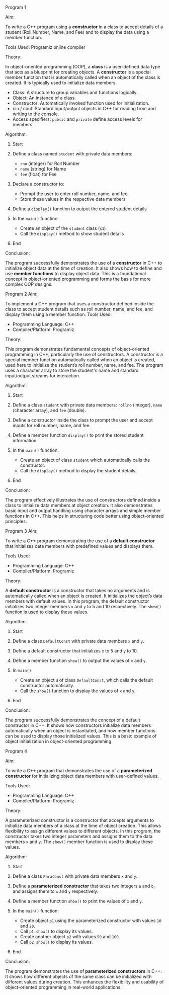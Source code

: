 Program 1

Aim:

To write a C++ program using a **constructor** in a class to accept details of a student (Roll Number, Name, and Fee) and to display the data using a member function.

Tools Used:
Programiz online compiler


Theory:

In object-oriented programming (OOP), a **class** is a user-defined data type that acts as a blueprint for creating objects. A **constructor** is a special member function that is automatically called when an object of the class is created. It is typically used to initialize data members.

* Class: A structure to group variables and functions logically.
* Object: An instance of a class.
* Constructor: Automatically invoked function used for initialization.
* cin / cout: Standard input/output objects in C++ for reading from and writing to the console.
* Access specifiers: `public` and `private` define access levels for members.

Algorithm:

1. Start
2. Define a class named `student` with private data members:

   * `rno` (integer) for Roll Number
   * `name` (string) for Name
   * `fee` (float) for Fee
3. Declare a constructor to:

   * Prompt the user to enter roll number, name, and fee
   * Store these values in the respective data members
4. Define a `display()` function to output the entered student details
5. In the `main()` function:

   * Create an object of the `student` class (`s1`)
   * Call the `display()` method to show student details
6. End


Conclusion:

The program successfully demonstrates the use of a **constructor** in C++ to initialize object data at the time of creation. It also shows how to define and use **member functions** to display object data. This is a foundational concept in object-oriented programming and forms the basis for more complex OOP designs.



Program 2
Aim:

To implement a C++ program that uses a constructor defined inside the class to accept student details such as roll number, name, and fee, and display them using a member function.
Tools Used:

* Programming Language: C++
* Compiler/Platform: Programiz

  
Theory:

This program demonstrates fundamental concepts of object-oriented programming in C++, particularly the use of constructors. A constructor is a special member function automatically called when an object is created, used here to initialize the student’s roll number, name, and fee. The program uses a character array to store the student's name and standard input/output streams for interaction.

Algorithm:

1. Start
2. Define a class `student` with private data members: `rollno` (integer), `name` (character array), and `fee` (double).
3. Define a constructor inside the class to prompt the user and accept inputs for roll number, name, and fee.
4. Define a member function `display()` to print the stored student information.
5. In the `main()` function:

   * Create an object of class `student` which automatically calls the constructor.
   * Call the `display()` method to display the student details.
6. End

 Conclusion:

The program effectively illustrates the use of constructors defined inside a class to initialize data members at object creation. It also demonstrates basic input and output handling using character arrays and simple member functions in C++. This helps in structuring code better using object-oriented principles.


Program 3
Aim:

To write a C++ program demonstrating the use of a **default constructor** that initializes data members with predefined values and displays them.

Tools Used:

* Programming Language: C++
* Compiler/Platform: Programiz

Theory:

A **default constructor** is a constructor that takes no arguments and is automatically called when an object is created. It initializes the object’s data members with default values. In this program, the default constructor initializes two integer members `x` and `y` to 5 and 10 respectively. The `show()` function is used to display these values.

Algorithm:

1. Start
2. Define a class `DefaultConst` with private data members `x` and `y`.
3. Define a default constructor that initializes `x` to 5 and `y` to 10.
4. Define a member function `show()` to output the values of `x` and `y`.
5. In `main()`:

   * Create an object `d` of class `DefaultConst`, which calls the default constructor automatically.
   * Call the `show()` function to display the values of `x` and `y`.
6. End

 Conclusion:

The program successfully demonstrates the concept of a default constructor in C++. It shows how constructors initialize data members automatically when an object is instantiated, and how member functions can be used to display those initialized values. This is a basic example of object initialization in object-oriented programming.


Program 4

Aim:

To write a C++ program that demonstrates the use of a **parameterized constructor** for initializing object data members with user-defined values.

Tools Used:
* Programming Language: C++
* Compiler/Platform: Programiz

Theory:

A parameterized constructor is a constructor that accepts arguments to initialize data members of a class at the time of object creation. This allows flexibility to assign different values to different objects. In this program, the constructor takes two integer parameters and assigns them to the data members `x` and `y`. The `show()` member function is used to display these values.

Algorithm:

1. Start
2. Define a class `ParaConst` with private data members `x` and `y`.
3. Define a **parameterized constructor** that takes two integers `a` and `b`, and assigns them to `x` and `y` respectively.
4. Define a member function `show()` to print the values of `x` and `y`.
5. In the `main()` function:

   * Create object `p1` using the parameterized constructor with values `10` and `20`.
   * Call `p1.show()` to display its values.
   * Create another object `p2` with values `50` and `100`.
   * Call `p2.show()` to display its values.
6. End

Conclusion:

The program demonstrates the use of **parameterized constructors** in C++. It shows how different objects of the same class can be initialized with different values during creation. This enhances the flexibility and usability of object-oriented programming in real-world applications.







